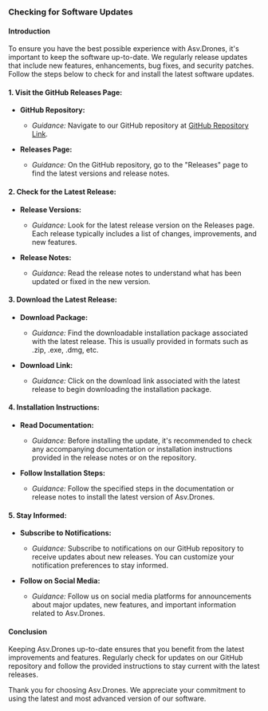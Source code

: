### Checking for Software Updates

#### Introduction

To ensure you have the best possible experience with Asv.Drones, it's important to keep the software up-to-date. We regularly release updates that include new features, enhancements, bug fixes, and security patches. Follow the steps below to check for and install the latest software updates.

#### 1. **Visit the GitHub Releases Page:**

   - **GitHub Repository:**
     - *Guidance:* Navigate to our GitHub repository at [GitHub Repository Link](https://github.com/asv-soft/asv-drones).

   - **Releases Page:**
     - *Guidance:* On the GitHub repository, go to the "Releases" page to find the latest versions and release notes.

#### 2. **Check for the Latest Release:**

   - **Release Versions:**
     - *Guidance:* Look for the latest release version on the Releases page. Each release typically includes a list of changes, improvements, and new features.

   - **Release Notes:**
     - *Guidance:* Read the release notes to understand what has been updated or fixed in the new version.

#### 3. **Download the Latest Release:**

   - **Download Package:**
     - *Guidance:* Find the downloadable installation package associated with the latest release. This is usually provided in formats such as .zip, .exe, .dmg, etc.

   - **Download Link:**
     - *Guidance:* Click on the download link associated with the latest release to begin downloading the installation package.

#### 4. **Installation Instructions:**

   - **Read Documentation:**
     - *Guidance:* Before installing the update, it's recommended to check any accompanying documentation or installation instructions provided in the release notes or on the repository.

   - **Follow Installation Steps:**
     - *Guidance:* Follow the specified steps in the documentation or release notes to install the latest version of Asv.Drones.

<!-- #### 5. **Automatic Update Notifications:**

   - **Check for Automatic Updates:**
     - *Guidance:* Some versions of Asv.Drones may have an automatic update notification feature. Check the application settings or options to enable automatic update checks.

   - **Configure Update Frequency:**
     - *Guidance:* If applicable, configure how frequently the software should check for updates automatically. -->

#### 5. **Stay Informed:**

   - **Subscribe to Notifications:**
     - *Guidance:* Subscribe to notifications on our GitHub repository to receive updates about new releases. You can customize your notification preferences to stay informed.

   - **Follow on Social Media:**
     - *Guidance:* Follow us on social media platforms for announcements about major updates, new features, and important information related to Asv.Drones.

#### Conclusion

Keeping Asv.Drones up-to-date ensures that you benefit from the latest improvements and features. Regularly check for updates on our GitHub repository and follow the provided instructions to stay current with the latest releases.

Thank you for choosing Asv.Drones. We appreciate your commitment to using the latest and most advanced version of our software.